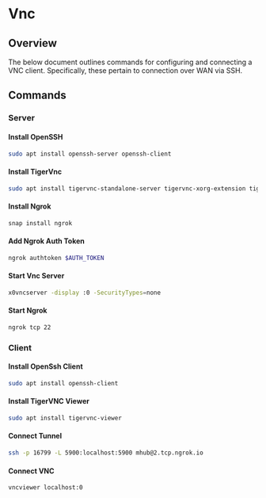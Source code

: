 # Vnc 

## Overview
The below document outlines commands for configuring and connecting a VNC client. Specifically, these pertain to connection over WAN via SSH.

## Commands

### Server

#### Install OpenSSH

```bash
sudo apt install openssh-server openssh-client
```

#### Install TigerVnc

```bash
sudo apt install tigervnc-standalone-server tigervnc-xorg-extension tigervnc-viewer tigervnc-scraping-server
```

#### Install Ngrok

```bash
snap install ngrok
```

#### Add Ngrok Auth Token

```bash
ngrok authtoken $AUTH_TOKEN
```

#### Start Vnc Server

```bash
x0vncserver -display :0 -SecurityTypes=none
```

#### Start Ngrok

```bash
ngrok tcp 22
```

### Client

#### Install OpenSsh Client

```bash
sudo apt install openssh-client
```

#### Install TigerVNC Viewer

```bash
sudo apt install tigervnc-viewer
```

#### Connect Tunnel

```bash
ssh -p 16799 -L 5900:localhost:5900 mhub@2.tcp.ngrok.io
```

#### Connect VNC

```bash
vncviewer localhost:0
```


